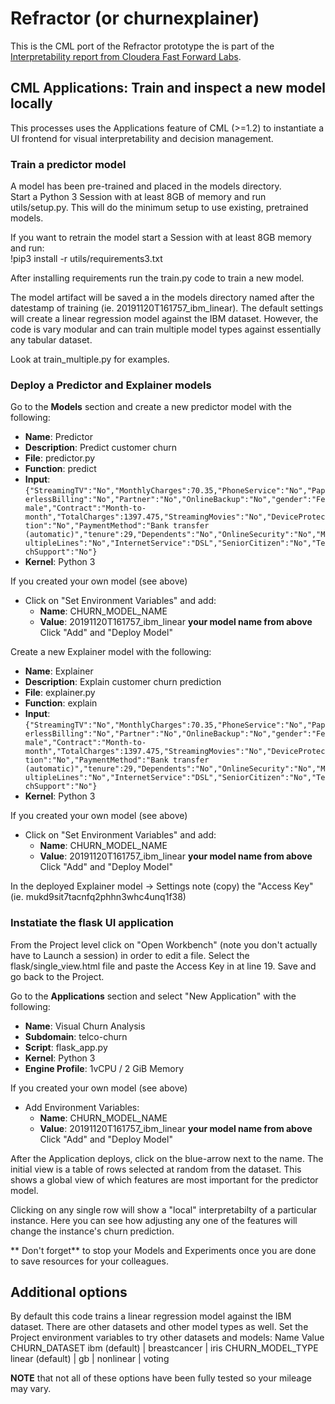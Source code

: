 # Refractor (or churnexplainer)

This is the CML port of the Refractor prototype the is part of the [Interpretability
report from Cloudera Fast Forward Labs](https://clients.fastforwardlabs.com/ff06/report).

## CML Applications: Train and inspect a new model locally

This processes uses the Applications feature of CML (>=1.2) to instantiate a UI frontend for visual interpretability and   decision management. 

### Train a predictor model
A model has been pre-trained and placed in the models directory.  
Start a Python 3 Session with at least 8GB of memory and run utils/setup.py.  This will do the minimum setup to use existing, pretrained models.  

If you want to retrain the model start a Session with at least 8GB memory and run:  
!pip3 install -r utils/requirements3.txt  

After installing requirements run the train.py code to train a new model.  

The model artifact will be saved a in the models directory named after the datestamp of training (ie. 20191120T161757_ibm_linear). The default settings will create a linear regression model against the IBM dataset. However, the code is vary modular and can train multiple model types against essentially any tabular dataset.  

Look at train_multiple.py for examples.  


### Deploy a Predictor and Explainer models
Go to the **Models** section and create a new predictor model with the following:
* **Name**: Predictor
* **Description**: Predict customer churn
* **File**: predictor.py
* **Function**: predict
* **Input**: 
`{"StreamingTV":"No","MonthlyCharges":70.35,"PhoneService":"No","PaperlessBilling":"No","Partner":"No","OnlineBackup":"No","gender":"Female","Contract":"Month-to-month","TotalCharges":1397.475,"StreamingMovies":"No","DeviceProtection":"No","PaymentMethod":"Bank transfer (automatic)","tenure":29,"Dependents":"No","OnlineSecurity":"No","MultipleLines":"No","InternetService":"DSL","SeniorCitizen":"No","TechSupport":"No"}`  
* **Kernel**: Python 3

If you created your own model (see above)
* Click on "Set Environment Variables" and add:
  * **Name**: CHURN_MODEL_NAME
  * **Value**: 20191120T161757_ibm_linear  **your model name from above**
  Click "Add" and "Deploy Model"

Create a new Explainer model with the following:

* **Name**: Explainer
* **Description**: Explain customer churn prediction
* **File**: explainer.py
* **Function**: explain
* **Input**: `{"StreamingTV":"No","MonthlyCharges":70.35,"PhoneService":"No","PaperlessBilling":"No","Partner":"No","OnlineBackup":"No","gender":"Female","Contract":"Month-to-month","TotalCharges":1397.475,"StreamingMovies":"No","DeviceProtection":"No","PaymentMethod":"Bank transfer (automatic)","tenure":29,"Dependents":"No","OnlineSecurity":"No","MultipleLines":"No","InternetService":"DSL","SeniorCitizen":"No","TechSupport":"No"}`
* **Kernel**: Python 3

If you created your own model (see above)
* Click on "Set Environment Variables" and add:
  * **Name**: CHURN_MODEL_NAME
  * **Value**: 20191120T161757_ibm_linear  **your model name from above**
  Click "Add" and "Deploy Model"

In the deployed Explainer model -> Settings note (copy) the "Access Key" (ie. mukd9sit7tacnfq2phhn3whc4unq1f38)


### Instatiate the flask UI application
From the Project level click on "Open Workbench" (note you don't actually have to Launch a session) in order to edit a file.
Select the flask/single_view.html file and paste the Access Key in at line 19. 
Save and go back to the Project.


Go to the **Applications** section and select "New Application" with the following:
* **Name**: Visual Churn Analysis
* **Subdomain**: telco-churn
* **Script**: flask_app.py
* **Kernel**: Python 3
* **Engine Profile**: 1vCPU / 2 GiB Memory  

If you created your own model (see above)
* Add Environment Variables:  
  * **Name**: CHURN_MODEL_NAME  
  * **Value**: 20191120T161757_ibm_linear  **your model name from above**  
  Click "Add" and "Deploy Model"  
  
  

After the Application deploys, click on the blue-arrow next to the name.  The initial view is a table of rows selected at random from the dataset.  This shows a global view of which features are most important for the predictor model.


Clicking on any single row will show a "local" interpretabilty of a particular instance.  Here you 
can see how adjusting any one of the features will change the instance's churn prediction.


** Don't forget** to stop your Models and Experiments once you are done to save resources for your colleagues.


## Additional options
By default this code trains a linear regression model against the IBM dataset.
There are other datasets and other model types as well.  Set the Project environment variables to try other 
datasets and models:
Name              Value
CHURN_DATASET     ibm (default) | breastcancer | iris 
CHURN_MODEL_TYPE  linear (default) | gb | nonlinear | voting

**NOTE** that not all of these options have been fully tested so your mileage may vary.
